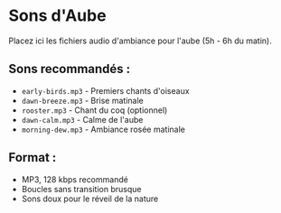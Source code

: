 # Sons d'Aube

Placez ici les fichiers audio d'ambiance pour l'aube (5h - 6h du matin).

## Sons recommandés :
- `early-birds.mp3` - Premiers chants d'oiseaux
- `dawn-breeze.mp3` - Brise matinale
- `rooster.mp3` - Chant du coq (optionnel)
- `dawn-calm.mp3` - Calme de l'aube
- `morning-dew.mp3` - Ambiance rosée matinale

## Format :
- MP3, 128 kbps recommandé
- Boucles sans transition brusque
- Sons doux pour le réveil de la nature

